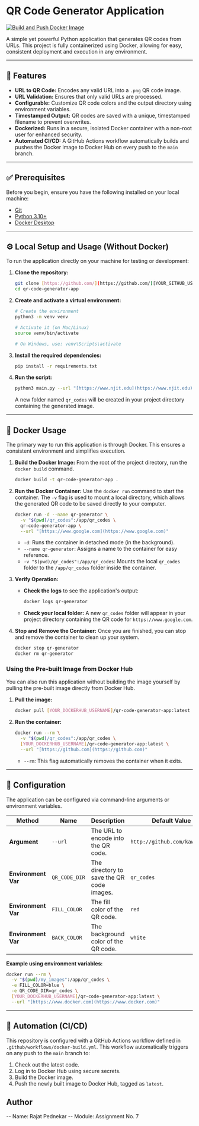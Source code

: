 # QR Code Generator Application

[![Build and Push Docker Image](https://github.com/Rajat-njit/qr-code-generator/actions/workflows/main.yml/badge.svg)](https://github.com/Rajat-njit/qr-code-generator/actions/workflows/main.yml)

A simple yet powerful Python application that generates QR codes from URLs. This project is fully containerized using Docker, allowing for easy, consistent deployment and execution in any environment.

***

## 🚀 Features

* **URL to QR Code:** Encodes any valid URL into a `.png` QR code image.
* **URL Validation:** Ensures that only valid URLs are processed.
* **Configurable:** Customize QR code colors and the output directory using environment variables.
* **Timestamped Output:** QR codes are saved with a unique, timestamped filename to prevent overwrites.
* **Dockerized:** Runs in a secure, isolated Docker container with a non-root user for enhanced security.
* **Automated CI/CD:** A GitHub Actions workflow automatically builds and pushes the Docker image to Docker Hub on every push to the `main` branch.

***

## ✅ Prerequisites

Before you begin, ensure you have the following installed on your local machine:

* [Git](https://git-scm.com/)
* [Python 3.10+](https://www.python.org/downloads/)
* [Docker Desktop](https://www.docker.com/products/docker-desktop/)

***

## ⚙️ Local Setup and Usage (Without Docker)

To run the application directly on your machine for testing or development:

1.  **Clone the repository:**
    ```bash
    git clone [https://github.com/](https://github.com/)[YOUR_GITHUB_USERNAME]/qr-code-generator-app.git
    cd qr-code-generator-app
    ```

2.  **Create and activate a virtual environment:**
    ```bash
    # Create the environment
    python3 -m venv venv

    # Activate it (on Mac/Linux)
    source venv/bin/activate
    
    # On Windows, use: venv\Scripts\activate
    ```

3.  **Install the required dependencies:**
    ```bash
    pip install -r requirements.txt
    ```

4.  **Run the script:**
    ```bash
    python3 main.py --url "[https://www.njit.edu](https://www.njit.edu)"
    ```
    A new folder named `qr_codes` will be created in your project directory containing the generated image.

***

## 🐳 Docker Usage

The primary way to run this application is through Docker. This ensures a consistent environment and simplifies execution.

1.  **Build the Docker Image:**
    From the root of the project directory, run the `docker build` command.
    ```bash
    docker build -t qr-code-generator-app .
    ```

2.  **Run the Docker Container:**
    Use the `docker run` command to start the container. The `-v` flag is used to mount a local directory, which allows the generated QR code to be saved directly to your computer.
    ```bash
    docker run -d --name qr-generator \
      -v "$(pwd)/qr_codes":/app/qr_codes \
      qr-code-generator-app \
      --url "[https://www.google.com](https://www.google.com)"
    ```
    * `-d`: Runs the container in detached mode (in the background).
    * `--name qr-generator`: Assigns a name to the container for easy reference.
    * `-v "$(pwd)/qr_codes":/app/qr_codes`: Mounts the local `qr_codes` folder to the `/app/qr_codes` folder inside the container.

3.  **Verify Operation:**
    * **Check the logs** to see the application's output:
        ```bash
        docker logs qr-generator
        ```
    * **Check your local folder:** A new `qr_codes` folder will appear in your project directory containing the QR code for `https://www.google.com`.

4.  **Stop and Remove the Container:**
    Once you are finished, you can stop and remove the container to clean up your system.
    ```bash
    docker stop qr-generator
    docker rm qr-generator
    ```

### Using the Pre-built Image from Docker Hub

You can also run this application without building the image yourself by pulling the pre-built image directly from Docker Hub.

1.  **Pull the image:**
    ```bash
    docker pull [YOUR_DOCKERHUB_USERNAME]/qr-code-generator-app:latest
    ```

2.  **Run the container:**
    ```bash
    docker run --rm \
      -v "$(pwd)/qr_codes":/app/qr_codes \
      [YOUR_DOCKERHUB_USERNAME]/qr-code-generator-app:latest \
      --url "[https://github.com](https://github.com)"
    ```
    * `--rm`: This flag automatically removes the container when it exits.

***

## 🔧 Configuration

The application can be configured via command-line arguments or environment variables.

| Method              | Name          | Description                               | Default Value                  |
| ------------------- | ------------- | ----------------------------------------- | ------------------------------ |
| **Argument** | `--url`       | The URL to encode into the QR code.       | `http://github.com/kaw393939`  |
| **Environment Var** | `QR_CODE_DIR` | The directory to save the QR code images. | `qr_codes`                     |
| **Environment Var** | `FILL_COLOR`  | The fill color of the QR code.            | `red`                          |
| **Environment Var** | `BACK_COLOR`  | The background color of the QR code.      | `white`                        |

**Example using environment variables:**
```bash
docker run --rm \
  -v "$(pwd)/my_images":/app/qr_codes \
  -e FILL_COLOR=blue \
  -e QR_CODE_DIR=qr_codes \
  [YOUR_DOCKERHUB_USERNAME]/qr-code-generator-app:latest \
  --url "[https://www.docker.com](https://www.docker.com)"
```

***

## 🤖 Automation (CI/CD)

This repository is configured with a GitHub Actions workflow defined in `.github/workflows/docker-build.yml`. This workflow automatically triggers on any push to the `main` branch to:
1.  Check out the latest code.
2.  Log in to Docker Hub using secure secrets.
3.  Build the Docker image.
4.  Push the newly built image to Docker Hub, tagged as `latest`.


## Author
-- Name: Rajat Pednekar
-- Module: Assignment No. 7
